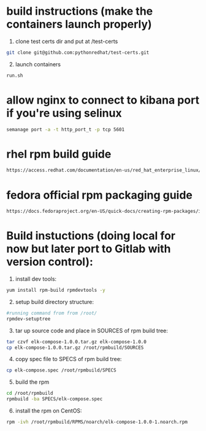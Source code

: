 # build instructions (make the containers launch properly)
1) clone test certs dir and put at /test-certs
```bash
git clone git@github.com:pythonredhat/test-certs.git
```

2) launch containers
```bash
run.sh
```

# allow nginx to connect to kibana port if you're using selinux
```bash
semanage port -a -t http_port_t -p tcp 5601
```

# rhel rpm build guide
```bash
https://access.redhat.com/documentation/en-us/red_hat_enterprise_linux/7/html-single/rpm_packaging_guide/index?extIdCarryOver=true&sc_cid=701f2000001OH6pAAG
```

# fedora official rpm packaging guide
```bash
https://docs.fedoraproject.org/en-US/quick-docs/creating-rpm-packages/index.html
```


# Build instuctions (doing local for now but later port to Gitlab with version control):
1) install dev tools:
```bash
yum install rpm-build rpmdevtools -y
```

2) setup build directory structure:
```bash
#running command from from /root/
rpmdev-setuptree
```

3) tar up source code and place in SOURCES of rpm build tree:
```bash
tar czvf elk-compose-1.0.0.tar.gz elk-compose-1.0.0
cp elk-compose-1.0.0.tar.gz /root/rpmbuild/SOURCES 
```

4) copy spec file to SPECS of rpm build tree:
```bash
cp elk-compose.spec /root/rpmbuild/SPECS
```
5) build the rpm
```bash
cd /root/rpmbuild
rpmbuild -ba SPECS/elk-compose.spec
```
6) install the rpm on CentOS:
```bash
rpm -ivh /root/rpmbuild/RPMS/noarch/elk-compose-1.0.0-1.noarch.rpm
```

